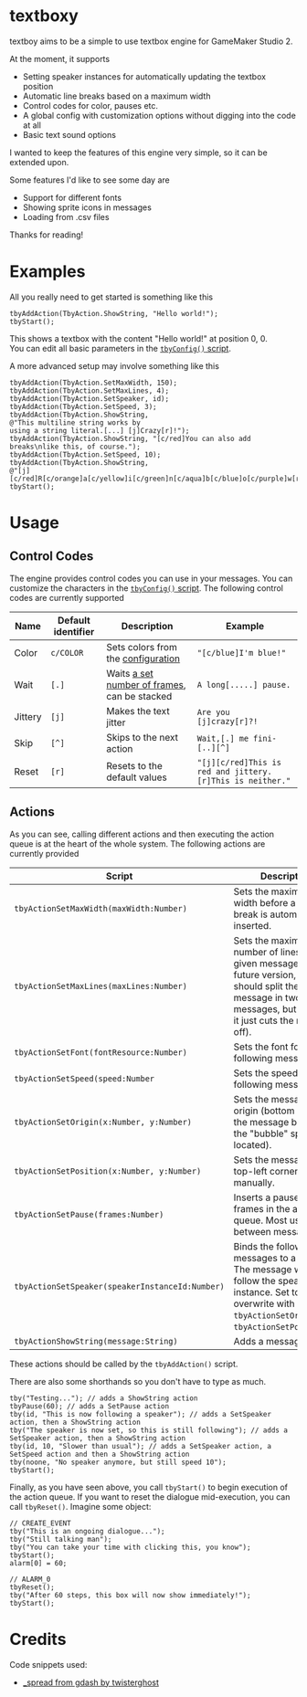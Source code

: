 # textboxy

textboy aims to be a simple to use textbox engine for GameMaker Studio 2.

At the moment, it supports
 * Setting speaker instances for automatically updating the textbox position
 * Automatic line breaks based on a maximum width
 * Control codes for color, pauses etc.
 * A global config with customization options without digging into the code at all
 * Basic text sound options

I wanted to keep the features of this engine very simple, so it can be extended upon.  

Some features I'd like to see some day are
  * Support for different fonts
  * Showing sprite icons in messages
  * Loading from .csv files

Thanks for reading!

# Examples
All you really need to get started is something like this

```gml
tbyAddAction(TbyAction.ShowString, "Hello world!");
tbyStart();
```
This shows a textbox with the content "Hello world!" at position 0, 0.  
You can edit all basic parameters in the [`tbyConfig()` script](/scripts/tbyConfig/tbyConfig.gml).

A more advanced setup may involve something like this
```gml
tbyAddAction(TbyAction.SetMaxWidth, 150);
tbyAddAction(TbyAction.SetMaxLines, 4);
tbyAddAction(TbyAction.SetSpeaker, id);
tbyAddAction(TbyAction.SetSpeed, 3);
tbyAddAction(TbyAction.ShowString,
@"This multiline string works by
using a string literal.[...] [j]Crazy[r]!");
tbyAddAction(TbyAction.ShowString, "[c/red]You can also add breaks\nlike this, of course.");
tbyAddAction(TbyAction.SetSpeed, 10);
tbyAddAction(TbyAction.ShowString,
@"[j][c/red]R[c/orange]a[c/yellow]i[c/green]n[c/aqua]b[c/blue]o[c/purple]w[r]!");
tbyStart();
```

# Usage

## Control Codes
The engine provides control codes you can use in your messages.
You can customize the characters in the [`tbyConfig()` script](/scripts/tbyConfig/tbyConfig.gml#L95).
The following control codes are currently supported

| Name | Default identifier | Description | Example |
| --- | --- | --- | --- |
| Color | `c/COLOR` | Sets colors from the [configuration](/scripts/tbyConfig/tbyConfig.gml#L54) | `"[c/blue]I'm blue!"` |
| Wait | `[.]` | Waits [a set number of frames](/scripts/tbyConfig/tbyConfig.gml#L21), can be stacked | `A long[.....] pause.` |
| Jittery | `[j]` | Makes the text jitter | `Are you [j]crazy[r]?!` |
| Skip | `[^]` | Skips to the next action | `Wait,[.] me fini-[..][^]` |
| Reset | `[r]` | Resets to the default values | `"[j][c/red]This is red and jittery. [r]This is neither."` |

## Actions 
As you can see, calling different actions and then executing the action queue is at the heart
of the whole system. The following actions are currently provided

| Script | Description |
| --- | --- |
| `tbyActionSetMaxWidth(maxWidth:Number)` | Sets the maximum width before a line break is automatically inserted. |
| `tbyActionSetMaxLines(maxLines:Number)` | Sets the maximum number of lines in a given messagebox. (In a future version, this should split the message in two single messages, but for now, it just cuts the message off). |
| `tbyActionSetFont(fontResource:Number)` | Sets the font for following messages. |
| `tbyActionSetSpeed(speed:Number` | Sets the speed for following messages. |
| `tbyActionSetOrigin(x:Number, y:Number)` | Sets the messagebox origin (bottom middle of the message box, where the "bubble" sprite is located). |
| `tbyActionSetPosition(x:Number, y:Number)` | Sets the messagebox top-left corner manually. |
| `tbyActionSetPause(frames:Number)` | Inserts a pause of x frames in the action queue. Most useful between messages. |
| `tbyActionSetSpeaker(speakerInstanceId:Number)` | Binds the following messages to a speaker. The message will then follow the speaker instance. Set to `noone` or overwrite with `tbyActionSetOrigin()` or `tbyActionSetPosition()`. |
| `tbyActionShowString(message:String)` | Adds a messagebox. |

These actions should be called by the `tbyAddAction()` script.

There are also some shorthands so you don't have to type as much.
```gml
tby("Testing..."); // adds a ShowString action
tbyPause(60); // adds a SetPause action
tby(id, "This is now following a speaker"); // adds a SetSpeaker action, then a ShowString action
tby("The speaker is now set, so this is still following"); // adds a SetSpeaker action, then a ShowString action
tby(id, 10, "Slower than usual"); // adds a SetSpeaker action, a SetSpeed action and then a ShowString action
tby(noone, "No speaker anymore, but still speed 10");
tbyStart();
```

Finally, as you have seen above, you call `tbyStart()` to begin execution of the action queue.
If you want to reset the dialogue mid-execution, you can call `tbyReset()`.
Imagine some object:
```gml
// CREATE_EVENT
tby("This is an ongoing dialogue...");
tby("Still talking man");
tby("You can take your time with clicking this, you know");
tbyStart();
alarm[0] = 60;

// ALARM_0
tbyReset();
tby("After 60 steps, this box will now show immediately!");
tbyStart();
```

# Credits

Code snippets used:
 - [_spread from gdash by twisterghost](https://github.com/gm-core/gdash/blob/master/src/scripts/_spread/_spread.gml)

